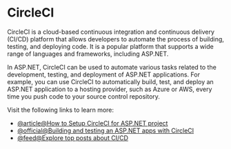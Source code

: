 # CircleCI

CircleCI is a cloud-based continuous integration and continuous delivery (CI/CD) platform that allows developers to automate the process of building, testing, and deploying code. It is a popular platform that supports a wide range of languages and frameworks, including ASP.NET.

In ASP.NET, CircleCI can be used to automate various tasks related to the development, testing, and deployment of ASP.NET applications. For example, you can use CircleCI to automatically build, test, and deploy an ASP.NET application to a hosting provider, such as Azure or AWS, every time you push code to your source control repository.

Visit the following links to learn more:

- [@article@How to Setup CircleCI for ASP.NET project](https://discuss.circleci.com/t/setup-circleci-for-asp-net-project/33796s)
- [@official@Building and testing an ASP.NET apps with CircleCI](https://circleci.com/blog/building-and-testing-an-asp-net-core-application/)
- [@feed@Explore top posts about CI/CD](https://app.daily.dev/tags/cicd?ref=roadmapsh)
